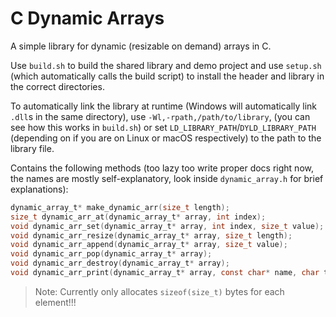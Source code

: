 # C Dynamic Arrays

A simple library for dynamic (resizable on demand) arrays in C.

Use `build.sh` to build the shared library and demo project and use `setup.sh` (which automatically calls the build script) to install the header and library in the correct directories.

To automatically link the library at runtime (Windows will automatically link `.dll`s in the same directory), use `-Wl,-rpath,/path/to/library`, (you can see how this works in `build.sh`) or set `LD_LIBRARY_PATH`/`DYLD_LIBRARY_PATH` (depending on if you are on Linux or macOS respectively) to the path to the library file.

Contains the following methods (too lazy too write proper docs right now, the names are mostly self-explanatory, look inside `dynamic_array.h` for brief explanations):
```c
dynamic_array_t* make_dynamic_arr(size_t length);
size_t dynamic_arr_at(dynamic_array_t* array, int index);
void dynamic_arr_set(dynamic_array_t* array, int index, size_t value);
void dynamic_arr_resize(dynamic_array_t* array, size_t length);
void dynamic_arr_append(dynamic_array_t* array, size_t value);
void dynamic_arr_pop(dynamic_array_t* array);
void dynamic_arr_destroy(dynamic_array_t* array);
void dynamic_arr_print(dynamic_array_t* array, const char* name, char typeflag);
```

> Note: Currently only allocates `sizeof(size_t)` bytes for each element!!!
